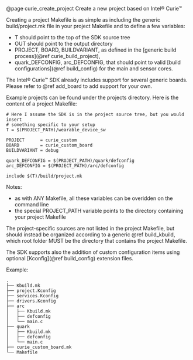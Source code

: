 @page curie_create_project Create a new project based on Intel&reg; Curie&trade;

Creating a project Makefile is as simple as including the generic
build/project.mk file in your project Makefile and to define a few variables:
- T should point to the top of the SDK source tree
- OUT should point to the output directory
- PROJECT, BOARD, BUILDVARIANT, as defined in the
  [generic build process](@ref curie_build_project),
- quark_DEFCONFIG, arc_DEFCONFIG, that should point to
  valid [build configurations](@ref build_config) for the main and sensor cores.

The Intel&reg; Curie&trade; SDK already includes support for several generic
boards. Please refer to @ref add_board to add support for your own.

Example projects can be found under the projects directory. Here is the content
of a project Makefile:

~~~~~~~~~~
# Here I assume the SDK is in the project source tree, but you would insert
# something specific to your setup
T = $(PROJECT_PATH)/wearable_device_sw

PROJECT      = curie_custom
BOARD        = curie_custom_board
BUILDVARIANT = debug

quark_DEFCONFIG = $(PROJECT_PATH)/quark/defconfig
arc_DEFCONFIG = $(PROJECT_PATH)/arc/defconfig

include $(T)/build/project.mk
~~~~~~~~~~

Notes:
- as with ANY Makefile, all these variables can be overidden on the command line
- the special PROJECT_PATH variable points to the directory containing your
project Makefile

The project-specific sources are not listed in the project Makefile, but should
instead be organized according to a generic @ref build_kbuild, which root folder
MUST be the directory that contains the project Makefile.

The SDK supports also the addition of custom configuration items using optional
[Kconfig](@ref build_config) extension files.

Example:

~~~~~~~~~~
.
├── Kbuild.mk
├── project.Kconfig
├── services.Kconfig
├── drivers.Kconfig
├── arc
│   ├── Kbuild.mk
│   ├── defconfig
│   └── main.c
├── quark
│   ├── Kbuild.mk
│   ├── defconfig
│   └── main.c
├── curie_custom_board.mk
└── Makefile
~~~~~~~~~~
